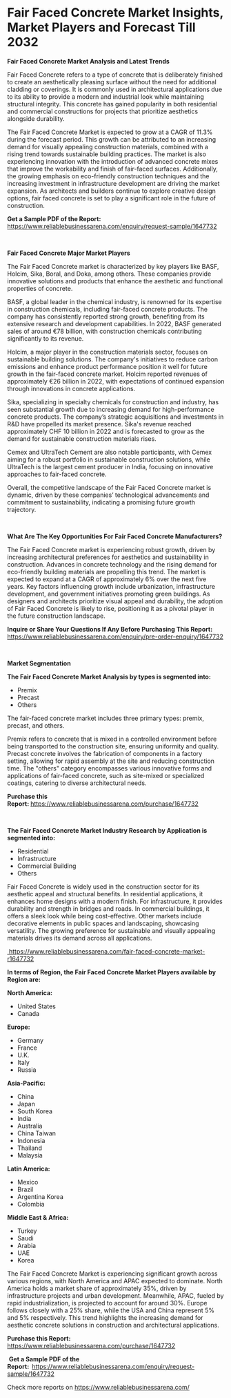 <p><h1>Fair Faced Concrete Market Insights, Market Players and Forecast Till 2032</h1></p><p><strong>Fair Faced Concrete Market Analysis and Latest Trends</strong></p>
<p><p>Fair Faced Concrete refers to a type of concrete that is deliberately finished to create an aesthetically pleasing surface without the need for additional cladding or coverings. It is commonly used in architectural applications due to its ability to provide a modern and industrial look while maintaining structural integrity. This concrete has gained popularity in both residential and commercial constructions for projects that prioritize aesthetics alongside durability.</p><p>The Fair Faced Concrete Market is expected to grow at a CAGR of 11.3% during the forecast period. This growth can be attributed to an increasing demand for visually appealing construction materials, combined with a rising trend towards sustainable building practices. The market is also experiencing innovation with the introduction of advanced concrete mixes that improve the workability and finish of fair-faced surfaces. Additionally, the growing emphasis on eco-friendly construction techniques and the increasing investment in infrastructure development are driving the market expansion. As architects and builders continue to explore creative design options, fair faced concrete is set to play a significant role in the future of construction.</p></p>
<p><strong>Get a Sample PDF of the Report:&nbsp;</strong> <a href="https://www.reliablebusinessarena.com/enquiry/request-sample/1647732?utm_campaign=2639&utm_medium=2&utm_source=Github&utm_content=ia&utm_term=02042025&utm_id=fair-faced-concrete">https://www.reliablebusinessarena.com/enquiry/request-sample/1647732</a></p>
<p>&nbsp;</p>
<p><strong>Fair Faced Concrete Major Market Players</strong></p>
<p><p>The Fair Faced Concrete market is characterized by key players like BASF, Holcim, Sika, Boral, and Doka, among others. These companies provide innovative solutions and products that enhance the aesthetic and functional properties of concrete. </p><p>BASF, a global leader in the chemical industry, is renowned for its expertise in construction chemicals, including fair-faced concrete products. The company has consistently reported strong growth, benefiting from its extensive research and development capabilities. In 2022, BASF generated sales of around €78 billion, with construction chemicals contributing significantly to its revenue.</p><p>Holcim, a major player in the construction materials sector, focuses on sustainable building solutions. The company's initiatives to reduce carbon emissions and enhance product performance position it well for future growth in the fair-faced concrete market. Holcim reported revenues of approximately €26 billion in 2022, with expectations of continued expansion through innovations in concrete applications.</p><p>Sika, specializing in specialty chemicals for construction and industry, has seen substantial growth due to increasing demand for high-performance concrete products. The company’s strategic acquisitions and investments in R&D have propelled its market presence. Sika's revenue reached approximately CHF 10 billion in 2022 and is forecasted to grow as the demand for sustainable construction materials rises.</p><p>Cemex and UltraTech Cement are also notable participants, with Cemex aiming for a robust portfolio in sustainable construction solutions, while UltraTech is the largest cement producer in India, focusing on innovative approaches to fair-faced concrete.</p><p>Overall, the competitive landscape of the Fair Faced Concrete market is dynamic, driven by these companies’ technological advancements and commitment to sustainability, indicating a promising future growth trajectory.</p></p>
<p>&nbsp;</p>
<p><strong>What Are The Key Opportunities For Fair Faced Concrete Manufacturers?</strong></p>
<p><p>The Fair Faced Concrete market is experiencing robust growth, driven by increasing architectural preferences for aesthetics and sustainability in construction. Advances in concrete technology and the rising demand for eco-friendly building materials are propelling this trend. The market is expected to expand at a CAGR of approximately 6% over the next five years. Key factors influencing growth include urbanization, infrastructure development, and government initiatives promoting green buildings. As designers and architects prioritize visual appeal and durability, the adoption of Fair Faced Concrete is likely to rise, positioning it as a pivotal player in the future construction landscape.</p></p>
<p><strong>Inquire or Share Your Questions If Any Before Purchasing This Report:</strong> <a href="https://www.reliablebusinessarena.com/enquiry/pre-order-enquiry/1647732?utm_campaign=2639&utm_medium=2&utm_source=Github&utm_content=ia&utm_term=02042025&utm_id=fair-faced-concrete">https://www.reliablebusinessarena.com/enquiry/pre-order-enquiry/1647732</a></p>
<p>&nbsp;</p>
<p><strong>Market Segmentation</strong></p>
<p><strong>The Fair Faced Concrete Market Analysis by types is segmented into:</strong></p>
<p><ul><li>Premix</li><li>Precast</li><li>Others</li></ul></p>
<p><p>The fair-faced concrete market includes three primary types: premix, precast, and others. </p><p>Premix refers to concrete that is mixed in a controlled environment before being transported to the construction site, ensuring uniformity and quality. Precast concrete involves the fabrication of components in a factory setting, allowing for rapid assembly at the site and reducing construction time. The "others" category encompasses various innovative forms and applications of fair-faced concrete, such as site-mixed or specialized coatings, catering to diverse architectural needs.</p></p>
<p><strong>Purchase this Report:&nbsp;</strong><a href="https://www.reliablebusinessarena.com/purchase/1647732?utm_campaign=2639&utm_medium=2&utm_source=Github&utm_content=ia&utm_term=02042025&utm_id=fair-faced-concrete">https://www.reliablebusinessarena.com/purchase/1647732</a></p>
<p>&nbsp;</p>
<p><strong>The Fair Faced Concrete Market Industry Research by Application is segmented into:</strong></p>
<p><ul><li>Residential</li><li>Infrastructure</li><li>Commercial Building</li><li>Others</li></ul></p>
<p><p>Fair Faced Concrete is widely used in the construction sector for its aesthetic appeal and structural benefits. In residential applications, it enhances home designs with a modern finish. For infrastructure, it provides durability and strength in bridges and roads. In commercial buildings, it offers a sleek look while being cost-effective. Other markets include decorative elements in public spaces and landscaping, showcasing versatility. The growing preference for sustainable and visually appealing materials drives its demand across all applications.</p></p>
<p><a href="https://www.reliablebusinessarena.com/fair-faced-concrete-market-r1647732?utm_campaign=2639&utm_medium=2&utm_source=Github&utm_content=ia&utm_term=02042025&utm_id=fair-faced-concrete">&nbsp;https://www.reliablebusinessarena.com/fair-faced-concrete-market-r1647732</a></p>
<p><strong>In terms of Region, the Fair Faced Concrete Market Players available by Region are:</strong></p>
<p>
    <p> <strong> North America: </strong>
        <ul>
            <li>United States</li>
            <li>Canada</li>
        </ul>
        </p> 
    <p> <strong> Europe: </strong>
        <ul>
            <li>Germany</li>
            <li>France</li>
            <li>U.K.</li>
            <li>Italy</li>
            <li>Russia</li>
        </ul>
        </p> 
    <p> <strong> Asia-Pacific: </strong>
        <ul>
            <li>China</li>
            <li>Japan</li>
            <li>South Korea</li>
            <li>India</li>
            <li>Australia</li>
            <li>China Taiwan</li>
            <li>Indonesia</li>
            <li>Thailand</li>
            <li>Malaysia</li>
        </ul>
        </p> 
    <p> <strong> Latin America: </strong>
        <ul>
            <li>Mexico</li>
            <li>Brazil</li>
            <li>Argentina Korea</li>
            <li>Colombia</li>
        </ul>
        </p> 
    <p> <strong> Middle East & Africa: </strong>
        <ul>
            <li>Turkey</li>
            <li>Saudi</li>
            <li>Arabia</li>
            <li>UAE</li>
            <li>Korea</li>
        </ul>
    </p>
    </p>
<p><p>The Fair Faced Concrete Market is experiencing significant growth across various regions, with North America and APAC expected to dominate. North America holds a market share of approximately 35%, driven by infrastructure projects and urban development. Meanwhile, APAC, fueled by rapid industrialization, is projected to account for around 30%. Europe follows closely with a 25% share, while the USA and China represent 5% and 5% respectively. This trend highlights the increasing demand for aesthetic concrete solutions in construction and architectural applications.</p></p>
<p><strong>Purchase this Report: </strong><a href="https://www.reliablebusinessarena.com/purchase/1647732?utm_campaign=2639&utm_medium=2&utm_source=Github&utm_content=ia&utm_term=02042025&utm_id=fair-faced-concrete">https://www.reliablebusinessarena.com/purchase/1647732</a></p>
<p>&nbsp;<strong>Get a Sample PDF of the Report:&nbsp;&nbsp;</strong><a href="https://www.reliablebusinessarena.com/enquiry/request-sample/1647732?utm_campaign=2639&utm_medium=2&utm_source=Github&utm_content=ia&utm_term=02042025&utm_id=fair-faced-concrete">https://www.reliablebusinessarena.com/enquiry/request-sample/1647732</a></p>
<p><strong></strong></p>
<p>Check more reports on <a href="https://www.reliablebusinessarena.com/?utm_campaign=2639&utm_medium=2&utm_source=Github&utm_content=ia&utm_term=02042025&utm_id=fair-faced-concrete">https://www.reliablebusinessarena.com/</a></p>